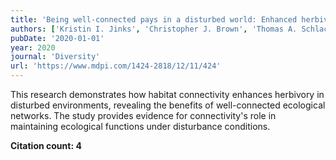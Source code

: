 ```yaml
---
title: 'Being well-connected pays in a disturbed world: Enhanced herbivory in better-linked habitats'
authors: ['Kristin I. Jinks', 'Christopher J. Brown', 'Thomas A. Schlacher', 'Andrew D. Olds', 'Stephanie L. Engelhard', 'Ryan M. Pearson', 'Rod M. Connolly']
pubDate: '2020-01-01'
year: 2020
journal: 'Diversity'
url: 'https://www.mdpi.com/1424-2818/12/11/424'
---
```


This research demonstrates how habitat connectivity enhances herbivory in disturbed environments, revealing the benefits of well-connected ecological networks. The study provides evidence for connectivity's role in maintaining ecological functions under disturbance conditions.

**Citation count: 4**